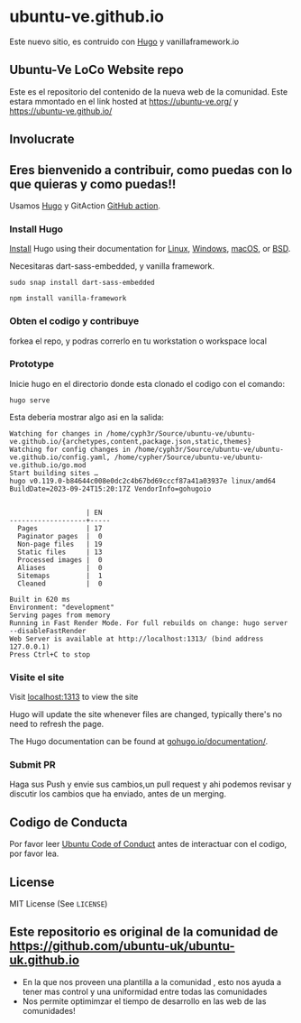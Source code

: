# ubuntu-ve.github.io

Este nuevo sitio, es contruido con [Hugo](https://gohugo.io) y vanillaframework.io

## Ubuntu-Ve LoCo Website repo

Este es el repositorio del contenido de la nueva web de la comunidad. Este estara mmontado en el link  hosted at https://ubuntu-ve.org/ y https://ubuntu-ve.github.io/

## Involucrate

## Eres bienvenido a contribuir, como puedas con lo que quieras y como puedas!!

Usamos [Hugo](https://gohugo.io/) y GitAction [GitHub action](https://github.com/features/actions).

### Install Hugo

[Install](https://gohugo.io/installation/) Hugo using their documentation for [Linux](https://gohugo.io/installation/linux/), [Windows](https://gohugo.io/installation/windows/), [macOS](https://gohugo.io/installation/macos/), or [BSD](https://gohugo.io/installation/bsd/).

Necesitaras dart-sass-embedded, y vanilla framework.

`sudo snap install dart-sass-embedded`

`npm install vanilla-framework`

### Obten el codigo y contribuye

forkea el repo, y podras correrlo en tu workstation o workspace local

### Prototype

Inicie hugo en el directorio donde esta clonado el codigo con el comando:

`hugo serve`

Esta deberia mostrar algo asi en la salida:

```
Watching for changes in /home/cyph3r/Source/ubuntu-ve/ubuntu-ve.github.io/{archetypes,content,package.json,static,themes}
Watching for config changes in /home/cyph3r/Source/ubuntu-ve/ubuntu-ve.github.io/config.yaml, /home/cypher/Source/ubuntu-ve/ubuntu-ve.github.io/go.mod
Start building sites … 
hugo v0.119.0-b84644c008e0dc2c4b67bd69cccf87a41a03937e linux/amd64 BuildDate=2023-09-24T15:20:17Z VendorInfo=gohugoio


                   | EN  
-------------------+-----
  Pages            | 17  
  Paginator pages  |  0  
  Non-page files   | 19  
  Static files     | 13  
  Processed images |  0  
  Aliases          |  0  
  Sitemaps         |  1  
  Cleaned          |  0  

Built in 620 ms
Environment: "development"
Serving pages from memory
Running in Fast Render Mode. For full rebuilds on change: hugo server --disableFastRender
Web Server is available at http://localhost:1313/ (bind address 127.0.0.1) 
Press Ctrl+C to stop

```

### Visite el site

Visit [localhost:1313](https://localhost:1313) to view the site

Hugo will update the site whenever files are changed, typically there's no need to refresh the page.

The Hugo documentation can be found at [gohugo.io/documentation/](https://gohugo.io/documentation/).

### Submit PR

 Haga sus Push y envie sus cambios,un  pull request y ahi podemos revisar y discutir los cambios que ha enviado, antes de un merging. 

## Codigo de Conducta

Por favor leer [Ubuntu Code of Conduct](https://ubuntu.com/community/ethos/code-of-conduct) antes de interactuar con el codigo, por favor lea. 


## License
MIT License (See `LICENSE`)

## Este repositorio es original de la comunidad de https://github.com/ubuntu-uk/ubuntu-uk.github.io
* En la que nos proveen una plantilla a la comunidad , esto nos ayuda a tener mas control y una uniformidad entre todas las comunidades 
* Nos permite optimimzar el tiempo de desarrollo en las web de las comunidades! 

